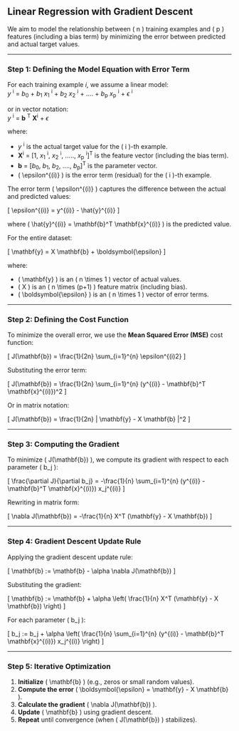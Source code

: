 ## **Linear Regression with Gradient Descent**

We aim to model the relationship between \( n \) training examples and \( p \) features (including a bias term) by minimizing the error between predicted and actual target values.

---

### **Step 1: Defining the Model Equation with Error Term**
For each training example *i*, we assume a linear model:  
*y* <sup>i</sup> = *b*<sub>0</sub> + *b*<sub>1</sub> *x*<sub>1</sub> <sup>i</sup> + *b*<sub>2</sub> *x*<sub>2</sub> <sup>i</sup> + .... + *b*<sub>p</sub> *x*<sub>p</sub> <sup>i</sup> + $\epsilon$ <sup>i</sup>

or in vector notation:  
*y* <sup>i</sup> = **b** <sup>T</sup> **X**<sup>i</sup> + $\epsilon$


where:
- *y* <sup>i</sup> is the actual target value for the \( i \)-th example.
- **X**<sup>i</sup> = [1, *x*<sub>1</sub> <sup>i</sup>, *x*<sub>2</sub> <sup>i</sup>, ....., *x*<sub>p</sub> <sup>i</sup>]<sup>T</sup> is the feature vector (including the bias term).
- **b** = [*b*<sub>0</sub>, *b*<sub>1</sub>, *b*<sub>2</sub>, ...., *b*<sub>p</sub>]<sup>T</sup> is the parameter vector.
- \( \epsilon^{(i)} \) is the error term (residual) for the \( i \)-th example.

The error term \( \epsilon^{(i)} \) captures the difference between the actual and predicted values:

\[
\epsilon^{(i)} = y^{(i)} - \hat{y}^{(i)}
\]

where \( \hat{y}^{(i)} = \mathbf{b}^T \mathbf{x}^{(i)} \) is the predicted value.

For the entire dataset:

\[
\mathbf{y} = X \mathbf{b} + \boldsymbol{\epsilon}
\]

where:
- \( \mathbf{y} \) is an \( n \times 1 \) vector of actual values.
- \( X \) is an \( n \times (p+1) \) feature matrix (including bias).
- \( \boldsymbol{\epsilon} \) is an \( n \times 1 \) vector of error terms.

---

### **Step 2: Defining the Cost Function**
To minimize the overall error, we use the **Mean Squared Error (MSE)** cost function:

\[
J(\mathbf{b}) = \frac{1}{2n} \sum_{i=1}^{n} \epsilon^{(i)2}
\]

Substituting the error term:

\[
J(\mathbf{b}) = \frac{1}{2n} \sum_{i=1}^{n} (y^{(i)} - \mathbf{b}^T \mathbf{x}^{(i)})^2
\]

Or in matrix notation:

\[
J(\mathbf{b}) = \frac{1}{2n} \| \mathbf{y} - X \mathbf{b} \|^2
\]

---

### **Step 3: Computing the Gradient**
To minimize \( J(\mathbf{b}) \), we compute its gradient with respect to each parameter \( b_j \):

\[
\frac{\partial J}{\partial b_j} = -\frac{1}{n} \sum_{i=1}^{n} (y^{(i)} - \mathbf{b}^T \mathbf{x}^{(i)}) x_j^{(i)}
\]

Rewriting in matrix form:

\[
\nabla J(\mathbf{b}) = -\frac{1}{n} X^T (\mathbf{y} - X \mathbf{b})
\]

---

### **Step 4: Gradient Descent Update Rule**
Applying the gradient descent update rule:

\[
\mathbf{b} := \mathbf{b} - \alpha \nabla J(\mathbf{b})
\]

Substituting the gradient:

\[
\mathbf{b} := \mathbf{b} + \alpha \left( \frac{1}{n} X^T (\mathbf{y} - X \mathbf{b}) \right)
\]

For each parameter \( b_j \):

\[
b_j := b_j + \alpha \left( \frac{1}{n} \sum_{i=1}^{n} (y^{(i)} - \mathbf{b}^T \mathbf{x}^{(i)}) x_j^{(i)} \right)
\]

---

### **Step 5: Iterative Optimization**
1. **Initialize** \( \mathbf{b} \) (e.g., zeros or small random values).
2. **Compute the error** \( \boldsymbol{\epsilon} = \mathbf{y} - X \mathbf{b} \).
3. **Calculate the gradient** \( \nabla J(\mathbf{b}) \).
4. **Update** \( \mathbf{b} \) using gradient descent.
5. **Repeat** until convergence (when \( J(\mathbf{b}) \) stabilizes).
